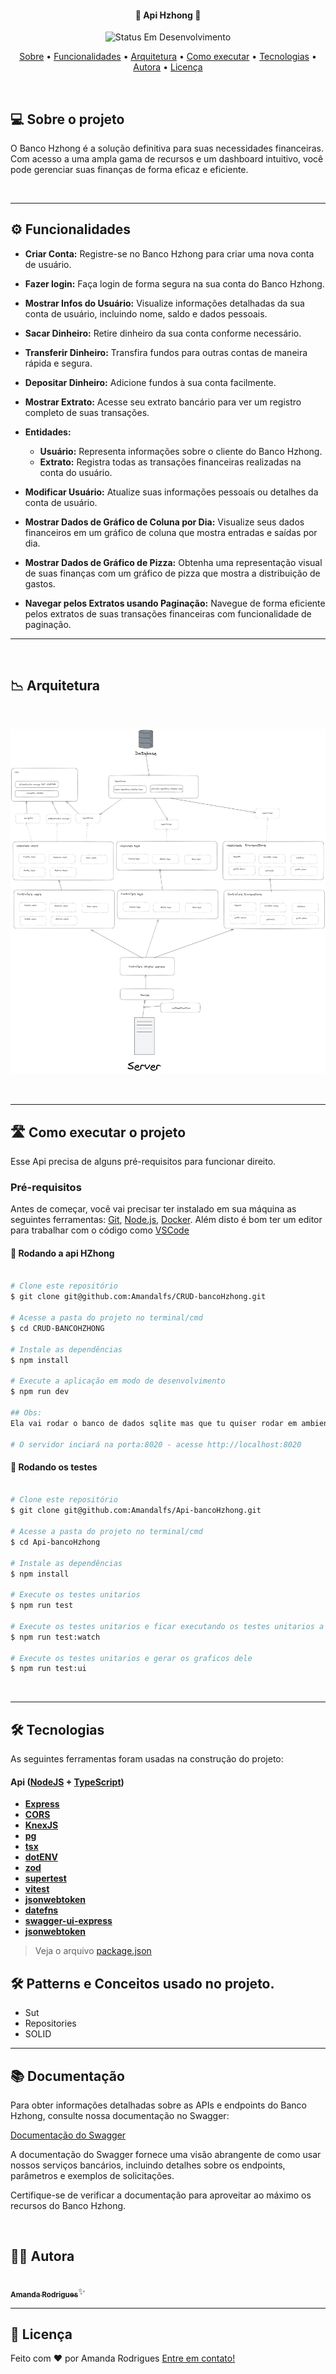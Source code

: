 </p>
<h4 align="center"> 
	🚧 Api Hzhong 🚧
</h4>

<p align="center">
	<img alt="Status Em Desenvolvimento" src="https://img.shields.io/badge/STATUS-EM%20DESENVOLVIMENTO-green">
</p>

<p align="center">
 <a href="#-sobre-o-projeto">Sobre</a> •
 <a href="#-funcionalidades">Funcionalidades</a> •
 <a href="#-arquitetura">Arquitetura</a> • 
 <a href="#-como-executar-o-projeto">Como executar</a> • 
 <a href="#-tecnologias">Tecnologias</a> • 
 <a href="#-autora">Autora</a> • 
 <a href="#user-content--licença">Licença</a>
</p>

<br>

## 💻 Sobre o projeto
O Banco Hzhong é a solução definitiva para suas necessidades financeiras. Com acesso a uma ampla gama de recursos e um dashboard intuitivo, você pode gerenciar suas finanças de forma eficaz e eficiente.

<br>

---

## ⚙️ Funcionalidades

- **Criar Conta:** Registre-se no Banco Hzhong para criar uma nova conta de usuário.

- **Fazer login:** Faça login de forma segura na sua conta do Banco Hzhong.

- **Mostrar Infos do Usuário:** Visualize informações detalhadas da sua conta de usuário, incluindo nome, saldo e dados pessoais.

- **Sacar Dinheiro:** Retire dinheiro da sua conta conforme necessário.

- **Transferir Dinheiro:** Transfira fundos para outras contas de maneira rápida e segura.

- **Depositar Dinheiro:** Adicione fundos à sua conta facilmente.

- **Mostrar Extrato:** Acesse seu extrato bancário para ver um registro completo de suas transações.

- **Entidades:**
  - **Usuário:** Representa informações sobre o cliente do Banco Hzhong.
  - **Extrato:** Registra todas as transações financeiras realizadas na conta do usuário.

- **Modificar Usuário:** Atualize suas informações pessoais ou detalhes da conta de usuário.

- **Mostrar Dados de Gráfico de Coluna por Dia:** Visualize seus dados financeiros em um gráfico de coluna que mostra entradas e saídas por dia.

- **Mostrar Dados de Gráfico de Pizza:** Obtenha uma representação visual de suas finanças com um gráfico de pizza que mostra a distribuição de gastos.

- **Navegar pelos Extratos usando Paginação:** Navegue de forma eficiente pelos extratos de suas transações financeiras com funcionalidade de paginação.


---

<br>

## 📉 Arquitetura

<br>
<a href="https://i.imgur.com/eNVnF2e.png">

  ![Alt text](image.png)
  
</a>

<br>

---
## 🛣️ Como executar o projeto

Esse Api precisa de alguns pré-requisitos para funcionar direito.

### Pré-requisitos

Antes de começar, você vai precisar ter instalado em sua máquina as seguintes ferramentas:
[Git](https://git-scm.com), [Node.js](https://nodejs.org/en/), [Docker]().
Além disto é bom ter um editor para trabalhar com o código como [VSCode](https://code.visualstudio.com/)

#### 🎲 Rodando a api HZhong

```bash

# Clone este repositório
$ git clone git@github.com:Amandalfs/CRUD-bancoHzhong.git

# Acesse a pasta do projeto no terminal/cmd
$ cd CRUD-BANCOHZHONG

# Instale as dependências
$ npm install

# Execute a aplicação em modo de desenvolvimento
$ npm run dev

## Obs:
Ela vai rodar o banco de dados sqlite mas que tu quiser rodar em ambiente de producao ou teste vai ter que precisar rodar o docker para criar o banco de dados postgres pelo fato de ter varios schemas no postgres, assim facilitando os testes intregados e E2E.

# O servidor inciará na porta:8020 - acesse http://localhost:8020 

```
#### 🎲 Rodando os testes

```bash

# Clone este repositório
$ git clone git@github.com:Amandalfs/Api-bancoHzhong.git

# Acesse a pasta do projeto no terminal/cmd
$ cd Api-bancoHzhong

# Instale as dependências
$ npm install

# Execute os testes unitarios
$ npm run test

# Execute os testes unitarios e ficar executando os testes unitarios a cada vez que tem uma modificacao.
$ npm run test:watch

# Execute os testes unitarios e gerar os graficos dele
$ npm run test:ui

```

<br>

---

## 🛠 Tecnologias

As seguintes ferramentas foram usadas na construção do projeto:

#### []()**Api**  ([NodeJS](https://nodejs.org/en/)  +  [TypeScript](https://www.typescriptlang.org/))

-   **[Express](https://expressjs.com/)**
-   **[CORS](https://expressjs.com/en/resources/middleware/cors.html)**
-   **[KnexJS](http://knexjs.org/)**
-   **[pg](https://github.com/motdotla/dotenv)**
-   **[tsx](https://github.com/TypeStrong/ts-node)**
-   **[dotENV](https://github.com/motdotla/dotenv)**
-   **[zod]()**
-   **[supertest]()**
-   **[vitest]()**
-   **[jsonwebtoken]()**
-   **[datefns]()**
-   **[swagger-ui-express]()**
-   **[jsonwebtoken]()**

> Veja o arquivo  [package.json](https://github.com/Amandalfs/CRUD-bancoHzhong/blob/main/package.json)

## 🛠 Patterns e Conceitos usado no projeto.
- Sut
- Repositories
- SOLID 

---

## 📚 Documentação

Para obter informações detalhadas sobre as APIs e endpoints do Banco Hzhong, consulte nossa documentação no Swagger:

[Documentação do Swagger](https://api-hzhong.onrender.com/api-docs/)

A documentação do Swagger fornece uma visão abrangente de como usar nossos serviços bancários, incluindo detalhes sobre os endpoints, parâmetros e exemplos de solicitações.

Certifique-se de verificar a documentação para aproveitar ao máximo os recursos do Banco Hzhong.

<br>

## 🧙‍♀️ Autora

<a href="https://www.linkedin.com/in/amanda-rodrigues%F0%9F%8F%B3%EF%B8%8F%E2%80%8D%E2%9A%A7%EF%B8%8F-a92271166/">
 <img style="border-radius: 50%;" src="https://avatars.githubusercontent.com/u/65101161?v=4" width="100px;" alt=""/>
 <br />
 <sub><b>Amanda Rodrigues</b></sub></a>✨</a>
 <br />

---

## 📝 Licença

<!-- Este projeto esta sobe a licença [MIT](./LICENSE). -->

Feito com ❤️ por Amanda Rodrigues [Entre em contato!](https://www.linkedin.com/in/amanda-rodrigues%F0%9F%8F%B3%EF%B8%8F%E2%80%8D%E2%9A%A7%EF%B8%8F-a92271166/)
